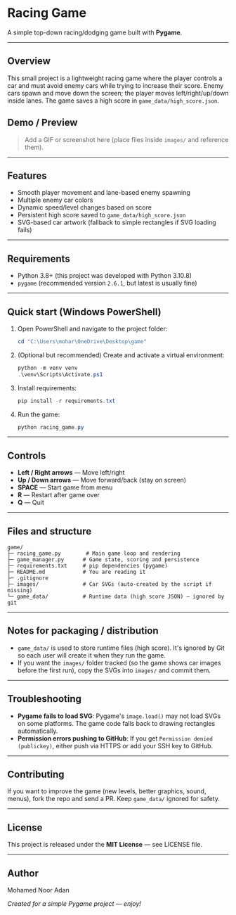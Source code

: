 # Racing Game

A simple top-down racing/dodging game built with **Pygame**.

---

## Overview

This small project is a lightweight racing game where the player controls a car and must avoid enemy cars while trying to increase their score. Enemy cars spawn and move down the screen; the player moves left/right/up/down inside lanes. The game saves a high score in `game_data/high_score.json`.

## Demo / Preview

> Add a GIF or screenshot here (place files inside `images/` and reference them).

---

## Features

* Smooth player movement and lane-based enemy spawning
* Multiple enemy car colors
* Dynamic speed/level changes based on score
* Persistent high score saved to `game_data/high_score.json`
* SVG-based car artwork (fallback to simple rectangles if SVG loading fails)

---

## Requirements

* Python 3.8+ (this project was developed with Python 3.10.8)
* `pygame` (recommended version `2.6.1`, but latest is usually fine)

---

## Quick start (Windows PowerShell)

1. Open PowerShell and navigate to the project folder:

   ```powershell
   cd "C:\Users\mohar\OneDrive\Desktop\game"
   ```

2. (Optional but recommended) Create and activate a virtual environment:

   ```powershell
   python -m venv venv
   .\venv\Scripts\Activate.ps1
   ```

3. Install requirements:

   ```powershell
   pip install -r requirements.txt
   ```

4. Run the game:

   ```powershell
   python racing_game.py
   ```

---

## Controls

* **Left / Right arrows** — Move left/right
* **Up / Down arrows** — Move forward/back (stay on screen)
* **SPACE** — Start game from menu
* **R** — Restart after game over
* **Q** — Quit

---

## Files and structure

```
game/
├─ racing_game.py        # Main game loop and rendering
├─ game_manager.py      # Game state, scoring and persistence
├─ requirements.txt     # pip dependencies (pygame)
├─ README.md            # You are reading it
├─ .gitignore
├─ images/              # Car SVGs (auto-created by the script if missing)
└─ game_data/           # Runtime data (high score JSON) — ignored by git
```

---

## Notes for packaging / distribution

* `game_data/` is used to store runtime files (high score). It's ignored by Git so each user will create it when they run the game.
* If you want the `images/` folder tracked (so the game shows car images before the first run), copy the SVGs into `images/` and commit them.

---

## Troubleshooting

* **Pygame fails to load SVG**: Pygame's `image.load()` may not load SVGs on some platforms. The game code falls back to drawing rectangles automatically.
* **Permission errors pushing to GitHub**: If you get `Permission denied (publickey)`, either push via HTTPS or add your SSH key to GitHub.

---

## Contributing

If you want to improve the game (new levels, better graphics, sound, menus), fork the repo and send a PR. Keep `game_data/` ignored for safety.

---

## License

This project is released under the **MIT License** — see LICENSE file.

---

## Author

Mohamed Noor Adan

*Created for a simple Pygame project — enjoy!*
